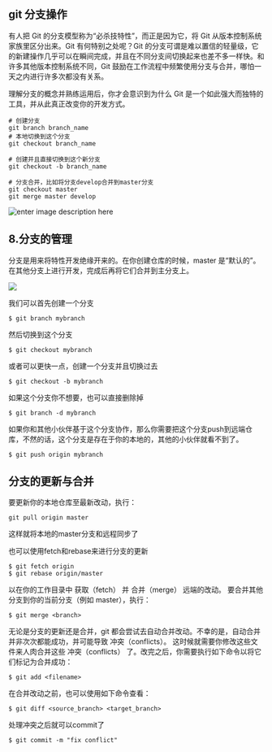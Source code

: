 
## git 分支操作

有人把 Git 的分支模型称为“必杀技特性”，而正是因为它，将 Git 从版本控制系统家族里区分出来。Git 有何特别之处呢？Git 的分支可谓是难以置信的轻量级，它的新建操作几乎可以在瞬间完成，并且在不同分支间切换起来也差不多一样快。和许多其他版本控制系统不同，Git 鼓励在工作流程中频繁使用分支与合并，哪怕一天之内进行许多次都没有关系。

理解分支的概念并熟练运用后，你才会意识到为什么 Git 是一个如此强大而独特的工具，并从此真正改变你的开发方式。

```
# 创建分支
git branch branch_name
# 本地切换到这个分支
git checkout branch_name
```

```
# 创建并且直接切换到这个新分支
git checkout -b branch_name
```

```
# 分支合并，比如将分支develop合并到master分支
git checkout master
git merge master develop
```

![enter image description here](http://image.beekka.com/blog/201207/bg2012070506.png)


## 8.分支的管理

分支是用来将特性开发绝缘开来的。在你创建仓库的时候，master 是“默认的”。在其他分支上进行开发，完成后再将它们合并到主分支上。

<img src="../images/git/br.png" />

我们可以首先创建一个分支

```
$ git branch mybranch
```

然后切换到这个分支

```
$ git checkout mybranch
```


或者可以更快一点，创建一个分支并且切换过去

```
$ git checkout -b mybranch
```


如果这个分支你不想要，也可以直接删除掉

```
$ git branch -d mybranch
```


如果你和其他小伙伴基于这个分支协作，那么你需要把这个分支push到远端仓库，不然的话，这个分支是存在于你的本地的，其他的小伙伴就看不到了。

```
$ git push origin mybranch
```

## 分支的更新与合并

要更新你的本地仓库至最新改动，执行：
```
git pull origin master
```
这样就将本地的master分支和远程同步了

也可以使用fetch和rebase来进行分支的更新

```
$ git fetch origin
$ git rebase origin/master
```

以在你的工作目录中 获取（fetch） 并 合并（merge） 远端的改动。
要合并其他分支到你的当前分支（例如 master），执行：
```
$ git merge <branch>
```

无论是分支的更新还是合并，git 都会尝试去自动合并改动。不幸的是，自动合并并非次次都能成功，并可能导致 冲突（conflicts）。 这时候就需要你修改这些文件来人肉合并这些 冲突（conflicts） 了。改完之后，你需要执行如下命令以将它们标记为合并成功：
```
$ git add <filename>
```

在合并改动之前，也可以使用如下命令查看：

```
$ git diff <source_branch> <target_branch>
```

处理冲突之后就可以commit了
```
$ git commit -m "fix conflict"
```
